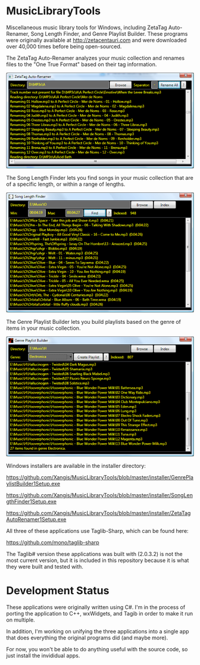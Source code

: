 # MusicLibraryTools

Miscellaneous music library tools for Windows, including ZetaTag Auto-Renamer, 
Song Length Finder, and Genre Playlist Builder. These programs were originally
available at http://zetacentauri.com and were downloaded over 40,000 times
before being open-sourced.

The ZetaTag Auto-Renamer analyzes your music collection and renames files to the
"One True Format" based on their tag information.

![ZetaTag Auto-Renamer Builder Screenshot](https://github.com/Xangis/MusicLibraryTools/blob/master/images/ZetaTag_Auto-Renamer.png)

The Song Length Finder lets you find songs in your music collection that are of
a specific length, or within a range of lengths.

![Song Length Finder Screenshot](https://github.com/Xangis/MusicLibraryTools/blob/master/images/SongLengthFinderScreenshot.png)

The Genre Playlist Builder lets you build playlists based on the genre of items
in your music collection.

![Genre Playlist Builder Screenshot](https://github.com/Xangis/MusicLibraryTools/blob/master/images/GenrePlaylistBuilderScreenshot.png)

Windows installers are available in the installer directory:

https://github.com/Xangis/MusicLibraryTools/blob/master/installer/GenrePlaylistBuilder1Setup.exe

https://github.com/Xangis/MusicLibraryTools/blob/master/installer/SongLengthFinder1Setup.exe

https://github.com/Xangis/MusicLibraryTools/blob/master/installer/ZetaTagAutoRenamer1Setup.exe

All three of these applications use Taglib-Sharp, which can be found here:

https://github.com/mono/taglib-sharp

The Taglib# version these applications was built with (2.0.3.2) is not the most
current version, but it is included in this repository because it is what they
were built and tested with.

# Development Status

These applications were originally written using C#. I'm in the process of porting
the application to C++, wxWidgets, and Tagib in order to make it run on multiple.

In addition, I'm working on unifying the three applications into a single app that
does everything the original programs did (and maybe more).

For now, you won't be able to do anything useful with the source code, so just install
the invididual apps.
